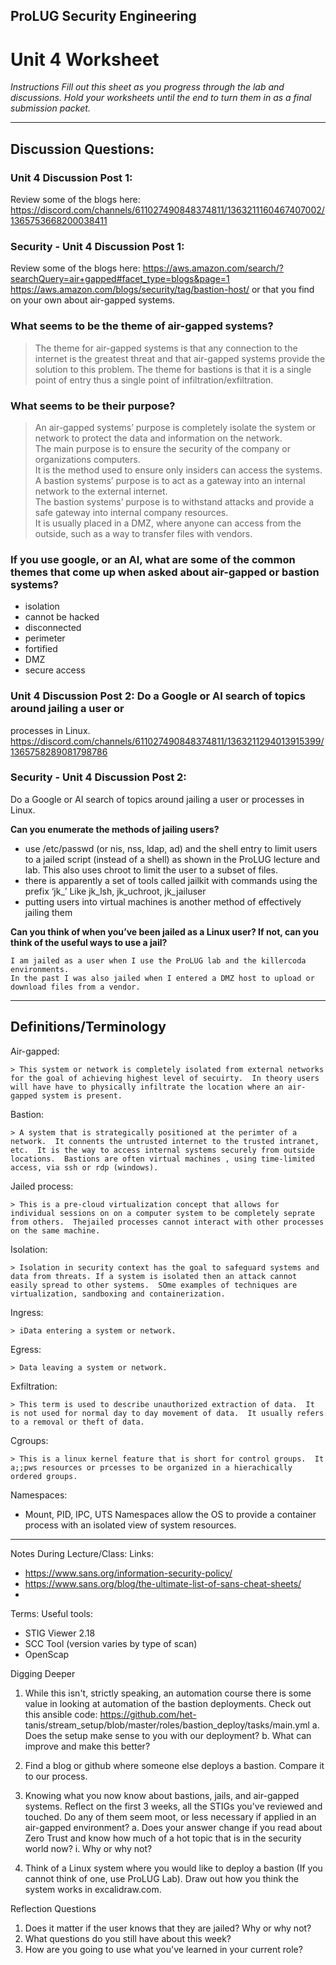 ## ProLUG Security Engineering

# Unit 4 Worksheet
*Instructions*
*Fill out this sheet as you progress through the lab and discussions. Hold your worksheets until the end to turn them in as a final submission packet.*

---

## Discussion Questions:

### Unit 4 Discussion Post 1: 
Review some of the blogs here:
https://discord.com/channels/611027490848374811/1363211160467407002/1365753668200038411

### Security - Unit 4 Discussion Post 1: 
Review some of the blogs here: https://aws.amazon.com/search/?searchQuery=air+gapped#facet_type=blogs&page=1 https://aws.amazon.com/blogs/security/tag/bastion-host/ or that you find on your own about air-gapped systems.

### What seems to be the theme of air-gapped systems?

> The theme for air-gapped systems is that any connection to the internet is the greatest threat and that air-gapped systems provide the solution to this problem.
The theme for bastions is that it is a single point of entry thus a single point of infiltration/exfiltration.


### What seems to be their purpose?

> An air-gapped systems’ purpose is completely isolate the system or network to protect the data and information on the network.  
The main purpose is to ensure the security of the company or organizations computers.  
It is the method used to ensure only insiders can access the systems.
A bastion systems’ purpose is to act as a gateway into an internal network to the external internet.  
The bastion systems’ purpose is to withstand attacks and provide a safe gateway into internal company resources.  
It is usually placed in a DMZ, where anyone can access from the outside, such as a way to transfer files with vendors.


### If you use google, or an AI, what are some of the common themes that come up when asked about air-gapped or bastion systems?
- isolation
- cannot be hacked
- disconnected
- perimeter
- fortified
- DMZ
- secure access


### Unit 4 Discussion Post 2: Do a Google or AI search of topics around jailing a user or
processes in Linux.
https://discord.com/channels/611027490848374811/1363211294013915399/1365758289081798786
### Security - Unit 4 Discussion Post 2: 
Do a Google or AI search of topics around jailing a user or processes in Linux. 

**Can you enumerate the methods of jailing users?**
- use /etc/passwd (or nis, nss, ldap, ad) and the shell entry to limit users to a jailed script (instead of a shell) as shown in the ProLUG lecture and lab.  This also uses chroot to limit the user to a subset of files.
- there is apparently a set of tools called jailkit with commands using the prefix ‘jk_’  Like jk_lsh, jk_uchroot, jk_jailuser
- putting users into virtual machines is another method of effectively jailing them

**Can you think of when you’ve been jailed as a Linux user? If not, can you think of the useful ways to use a jail?**
```
I am jailed as a user when I use the ProLUG lab and the killercoda environments.  
In the past I was also jailed when I entered a DMZ host to upload or download files from a vendor. 
```

---

## Definitions/Terminology

Air-gapped:

    > This system or network is completely isolated from external networks for the goal of achieving highest level of secuirty.  In theory users will have have to physically infiltrate the location where an air-gapped system is present.

Bastion:

    > A system that is strategically positioned at the perimter of a network.  It connents the untrusted internet to the trusted intranet, etc.  It is the way to access internal systems securely from outside locations.  Bastions are often virtual machines , using time-limited access, via ssh or rdp (windows).

Jailed process:

    > This is a pre-cloud virtualization concept that allows for individual sessions on on a computer system to be completely seprate from others.  Thejailed processes cannot interact with other processes on the same machine.

Isolation:

    > Isolation in security context has the goal to safeguard systems and data from threats. If a system is isolated then an attack cannot easily spread to other systems.  SOme examples of techniques are virtualization, sandboxing and containerization.

Ingress:

    > iData entering a system or network.

Egress:

    > Data leaving a system or network.

Exfiltration:

    > This term is used to describe unauthorized extraction of data.  It is not used for normal day to day movement of data.  It usually refers to a removal or theft of data.

Cgroups:

    > This is a linux kernel feature that is short for control groups.  It a;;pws resources or prcesses to be organized in a hierachically ordered groups.

Namespaces:
- Mount, PID, IPC, UTS
Namespaces allow the OS to provide a container process with an isolated view of system resources.



---

Notes During Lecture/Class:
Links:
- https://www.sans.org/information-security-policy/
- https://www.sans.org/blog/the-ultimate-list-of-sans-cheat-sheets/
-
Terms:
Useful tools:
- STIG Viewer 2.18
- SCC Tool (version varies by type of scan)
- OpenScap


Digging Deeper

1. While this isn't, strictly speaking, an automation course there is some value in
looking at automation of the bastion deployments. Check out this ansible code:
https://github.com/het-
tanis/stream_setup/blob/master/roles/bastion_deploy/tasks/main.yml
    a. Does the setup make sense to you with our deployment?
    b. What can improve and make this better?

2. Find a blog or github where someone else deploys a bastion. Compare it to our
process.

3. Knowing what you now know about bastions, jails, and air-gapped systems. Reflect
on the first 3 weeks, all the STIGs you've reviewed and touched. Do any of them
seem moot, or less necessary if applied in an air-gapped environment?
    a. Does your answer change if you read about Zero Trust and know how much of
    a hot topic that is in the security world now?
        i. Why or why not?

4. Think of a Linux system where you would like to deploy a bastion (If you cannot think
of one, use ProLUG Lab). Draw out how you think the system works in
excalidraw.com.

Reflection Questions
1. Does it matter if the user knows that they are jailed? Why or why not?
2. What questions do you still have about this week?
3. How are you going to use what you've learned in your current role?
